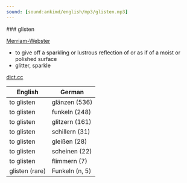 ```yaml
---
sound: [sound:ankimd/english/mp3/glisten.mp3]
---
```


\### glisten

[Merriam-Webster](https://www.merriam-webster.com/dictionary/glisten)

- to give off a sparkling or lustrous reflection of or as if of a moist or polished surface
- glitter, sparkle

[dict.cc](https://www.dict.cc/glisten)

| English        | German       |
| -------------- | ------------ |
| to glisten | glänzen (536) |
| to glisten | funkeln (248) |
| to glisten | glitzern (161) |
| to glisten | schillern (31) |
| to glisten | gleißen (28) |
| to glisten | scheinen (22) |
| to glisten | flimmern (7) |
| glisten (rare) | Funkeln (n, 5) |
